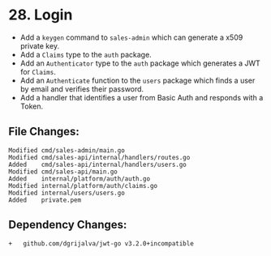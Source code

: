 # 28. Login

- Add a `keygen` command to `sales-admin` which can generate a x509 private key.
- Add a `Claims` type to the `auth` package.
- Add an `Authenticator` type to the `auth` package which generates a JWT for `Claims`.
- Add an `Authenticate` function to the `users` package which finds a user by email and verifies their password.
- Add a handler that identifies a user from Basic Auth and responds with a Token.


## File Changes:

```
Modified cmd/sales-admin/main.go
Modified cmd/sales-api/internal/handlers/routes.go
Added    cmd/sales-api/internal/handlers/users.go
Modified cmd/sales-api/main.go
Added    internal/platform/auth/auth.go
Modified internal/platform/auth/claims.go
Modified internal/users/users.go
Added    private.pem
```

## Dependency Changes:

```
+ 	github.com/dgrijalva/jwt-go v3.2.0+incompatible
```